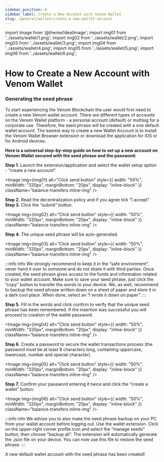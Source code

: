 ```yaml
---
sidebar_position: 0
sidebar_label: Create a New Account with Venom Wallet
slug: /general/wallet/create-a-new-wallet-account
---
```


import Image from '@theme/IdealImage';
import img01 from '../assets/wallet/1.png';
import img02 from '../assets/wallet/2.png';
import img03 from '../assets/wallet/3.png';
import img04 from '../assets/wallet/4.png';
import img05 from '../assets/wallet/5.png';
import img06 from '../assets/wallet/6.png';

# How to Create a New Account with Venom Wallet
### Generating the seed phrase


To start experiencing the Venom Blockchain the user would first need to create a new Venom wallet account.
There are different types of accounts on the Venom Wallet platform - a personal account (default) or multisig for a corporate use. Therefore, the seed phrase will be created with a one default wallet account. The easiest way to create a new Wallet Account is to install the Venom Wallet Browser extension or download the application for IOS or for Android devices.

**Here is a universal step-by-step guide on how to set up a new account on Venom Wallet secured with the seed phrase and the password:**

 **Step 1.** Launch the extension/application and select the wallet setup option - “create a new account”.  


<Image img={img01} alt="Click send button"
    style={{ width: "50%", minWidth: "320px", marginBottom: "20px", display: "inline-block" }}
    className="balance-transfers inline-img"
/>


 **Step 2.** Read the decentralization policy and if you agree tick “I accept”.  
 **Step 3.** Click the “submit” button. 


<Image img={img02} alt="Click send button"
    style={{ width: "50%", minWidth: "320px", marginBottom: "20px", display: "inline-block" }}
    className="balance-transfers inline-img"
/>


 **Step 4.** The unique seed phrase will be auto-generated.  
  
<Image img={img03} alt="Click send button"
    style={{ width: "50%", minWidth: "320px", marginBottom: "20px", display: "inline-block" }}
    className="balance-transfers inline-img"
/>


:::info info
We strongly recommend to keep it in the “safe environment”, never hand it over to someone and do not share it with third parties. Once created, the seed phrase gives access to the funds and information related to your wallet account. Make sure to save your seed phrase, just click the “copy” button to transfer the words to your device. We, as well, recommend to backup the seed phrase written down on a sheet of paper and store it in a dark cool place. When done, select an “I wrote it down on paper”.
:::


**Step 5.** Fill in the words and click confirm to verify that the unique seed phrase has been remembered. If the insertion was successful you will proceed to creation of the wallet password.  


<Image img={img04} alt="Click send button"
    style={{ width: "50%", minWidth: "320px", marginBottom: "20px", display: "inline-block" }}
    className="balance-transfers inline-img"
/>


**Step 6.** Create a password to secure the wallet transactions process (the password must be at least 8 characters long, containing uppercase, lowercase, number and special character).  


<Image img={img05} alt="Click send button"
    style={{ width: "50%", minWidth: "320px", marginBottom: "20px", display: "inline-block" }}
    className="balance-transfers inline-img"
/>


**Step 7.** Confirm your password entering it twice and click the “create a wallet” button.  


<Image img={img06} alt="Click send button"
    style={{ width: "50%", minWidth: "320px", marginBottom: "20px", display: "inline-block" }}
    className="balance-transfers inline-img"
/>


:::info info
We advise you to also make the seed phrase backup on your PC from your wallet account before logging out. Use the wallet extension. Click on the upper-right corner profile icon and select the “manage seeds” button, then choose “backup all”. The extension will automatically generate the .json file on your device. You can now use this file to restore the seed phrase.
:::

A new default wallet account with the seed phrase has been created!
